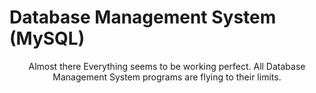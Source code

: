 # Database Management System (MySQL)
<p align="center">
  <!-- <img src="./Not.png" alt="Image"> -->
  Almost there Everything seems to be working perfect.
  All Database Management System programs are flying to their limits.
</p>
